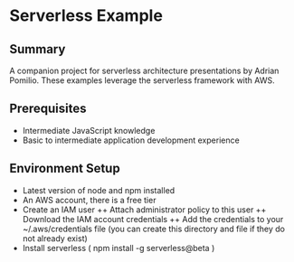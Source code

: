 # Serverless Example


## Summary
A companion project for serverless architecture presentations by Adrian Pomilio.  These examples leverage the serverless framework with AWS.

## Prerequisites
+ Intermediate JavaScript knowledge
+ Basic to intermediate application development experience


##  Environment Setup

+ Latest version of node and npm installed
+ An AWS account, there is a free tier
+ Create an IAM user
++ Attach administrator policy to this user
++ Download the IAM account credentials
++ Add the credentials to your ~/.aws/credentials file  (you can create this directory and file if they do not already exist)
+ Install serverless  ( npm install -g serverless@beta )
